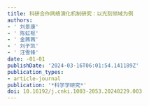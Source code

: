 ```yaml
---
title: 科研合作网络演化机制研究：以光刻领域为例
authors:
- ' 刘景康'
- ' 陈虹枢'
- ' 金茜茜'
- ' 刘子凯'
- ' 汪雪锋'
date: -01-01
publishDate: '2024-03-16T06:01:54.141189Z'
publication_types:
- article-journal
publication: '*科学学研究*'
doi: 10.16192/j.cnki.1003-2053.20240229.003
---
```

